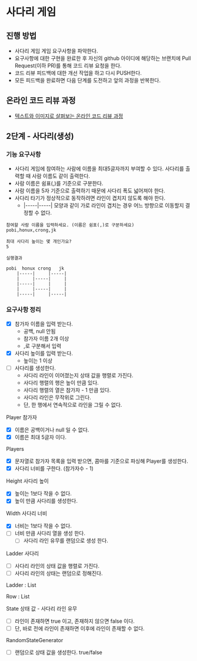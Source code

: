 # 사다리 게임
## 진행 방법
* 사다리 게임 게임 요구사항을 파악한다.
* 요구사항에 대한 구현을 완료한 후 자신의 github 아이디에 해당하는 브랜치에 Pull Request(이하 PR)를 통해 코드 리뷰 요청을 한다.
* 코드 리뷰 피드백에 대한 개선 작업을 하고 다시 PUSH한다.
* 모든 피드백을 완료하면 다음 단계를 도전하고 앞의 과정을 반복한다.

## 온라인 코드 리뷰 과정
* [텍스트와 이미지로 살펴보는 온라인 코드 리뷰 과정](https://github.com/nextstep-step/nextstep-docs/tree/master/codereview)

## 2단계 - 사다리(생성)

### 기능 요구사항
- 사다리 게임에 참여하는 사람에 이름을 최대5글자까지 부여할 수 있다. 사다리를 출력할 때 사람 이름도 같이 출력한다.
- 사람 이름은 쉼표(,)를 기준으로 구분한다.
- 사람 이름을 5자 기준으로 출력하기 때문에 사다리 폭도 넓어져야 한다.
- 사다리 타기가 정상적으로 동작하려면 라인이 겹치지 않도록 해야 한다.
  - |-----|-----| 모양과 같이 가로 라인이 겹치는 경우 어느 방향으로 이동할지 결정할 수 없다.

```
참여할 사람 이름을 입력하세요. (이름은 쉼표(,)로 구분하세요)
pobi,honux,crong,jk

최대 사다리 높이는 몇 개인가요?
5

실행결과

pobi  honux crong   jk
    |-----|     |-----|
    |     |-----|     |
    |-----|     |     |
    |     |-----|     |
    |-----|     |-----|

```

### 요구사항 정리
- [x] 참가자 이름을 입력 받는다.
  - 공백, null 안됨
  - 참가자 이름 2개 이상
  - ,로 구분해서 입력
- [x] 사다리 높이를 입력 받는다.
  - 높이는 1 이상
- [ ] 사다리를 생성한다.
  - 사다리 라인이 이어졌는지 상태 값을 행렬로 가진다. 
  - 사다리 행렬의 행은 높이 만큼 있다.
  - 사다리 행렬의 열은 참가자 - 1 만큼 있다.
  - 사다리 라인은 무작위로 그린다.
  - 단, 한 행에서 연속적으로 라인을 그릴 수 없다.

Player 참가자
- [x] 이름은 공백이거나 null 일 수 없다.
- [x] 이름은 최대 5글자 이다.

Players
- [x] 문자열로 참가자 목록을 입력 받으면, 콤마를 기준으로 파싱해 Player를 생성한다.
- [x] 사다리 너비를 구한다. (참가자수 - 1)

Height 사다리 높이
- [x] 높이는 1보다 작을 수 없다.
- [x] 높이 만큼 사다리를 생성한다.

Width 사다리 너비

- [x] 너비는 1보다 작을 수 없다.
- [ ] 너비 만큼 사다리 열을 생성 한다.
  - [ ] 사다리 라인 유무를 랜덤으로 생성 한다.

Ladder 사다리
- [ ] 사다리 라인의 상태 값을 행렬로 가진다.
- [ ] 사다리 라인의 상태는 랜덤으로 정해진다.

Ladder : List<Row>

Row : List<State>

State 상태 값 - 사다리 라인 유무

- [ ] 라인이 존재하면 true 이고, 존재하지 않으면 false 이다.
- [ ] 단, 바로 전에 라인이 존재하면 이후에 라인이 존재할 수 없다.

RandomStateGenerator 
- [ ] 랜덤으로 상태 값을 생성한다. true/false